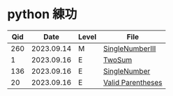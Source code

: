 
# python 練功


Qid  | Date       | Level  | File
---- | ---------- | ------ | --------------------
260  | 2023.09.14 | M      | [SingleNumberIII](./leetcode/SingleNumberIII.py)
1    | 2023.09.16 | E      | [TwoSum](./leetcode/TwoSum.py)
136  | 2023.09.16 | E      | [SingleNumber](./leetcode/SingleNumber.py)
20   | 2023.09.16 | E      | [Valid Parentheses](./leetcode/ValidParentheses.py)
